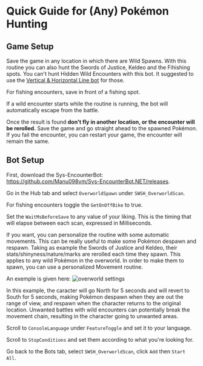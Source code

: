 # Quick Guide for (Any) Pokémon Hunting

## Game Setup
Save the game in any location in which there are Wild Spawns. With this routine you can also hunt the Swords of Justice, Keldeo and the Fihishing spots. You can't hunt Hidden Wild Encounters with this bot. It suggested to use the [Vertical & Horizontal Line bot](https://github.com/Manu098vm/Sys-EncounterBot.NET/wiki/Breeding,-Wild,-Legendary-Dogs,-Eternatus-and-Calyrex) for those.

For fishing encounters, save in front of a fishing spot.

If a wild encounter starts while the routine is running, the bot will automatically escape from the battle.

Once the result is found **don't fly in another location, or the encounter will be rerolled.** Save the game and go straight ahead to the spawned Pokémon. If you fail the encounter, you can restart your game, the encounter will remain the same.

## Bot Setup
First, download the Sys-EncounterBot: https://github.com/Manu098vm/Sys-EncounterBot.NET/releases.

Go in the Hub tab and select `OverworldSpawn` under `SWSH_OverworldScan`.

For fishing encounters toggle the `GetOnOffBike` to true.

Set the `WaitMsBeforeSave` to any value of your liking. This is the timing that will elapse between each scan, expressed in Milliseconds.

If you want, you can personalize the routine with some automatic movements. This can be really useful to make some Pokémon despawn and respawn. Taking as example the Swords of Justice and Keldeo, their stats/shinyness/nature/marks are rerolled each time they spawn. This applies to any wild Pokémon in the overworld. In order to make them to spawn, you can use a personalized Movement routine. 

An exemple is given here:
![overworld settings](https://i.imgur.com/oq1jTc1.png)

In this example, the caracter will go North for 5 seconds and will revert to South for 5 seconds, making Pokémon despawn when they are out the range of view, and respawn when the character returns to the original location. Unwanted battles with wild encounters can potentially break the movement chain, resulting in the character going to unwanted areas.

Scroll to `ConsoleLanguage` under `FeatureToggle` and set it to your language.

Scroll to `StopConditions` and set them according to what you're looking for.

Go back to the Bots tab, select `SWSH_OverworldScan`, click `Add` then `Start All`.